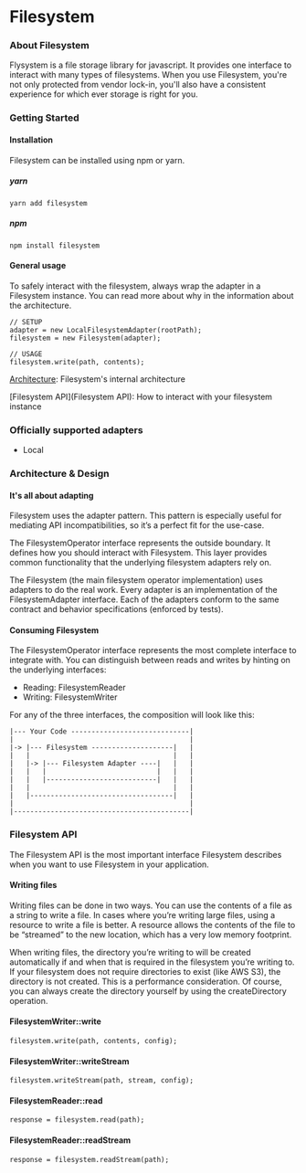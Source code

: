 # Filesystem

### About Filesystem

Flysystem is a file storage library for javascript. It provides one interface to interact with many types of filesystems. When you use Filesystem, you're not only protected from vendor lock-in, you'll also have a consistent experience for which ever storage is right for you.

### Getting Started


#### Installation

Filesystem can be installed using npm or yarn.

##### yarn

```yarn
yarn add filesystem
```

##### npm

```npm
npm install filesystem
```

#### General usage

To safely interact with the filesystem, always wrap the adapter in a Filesystem instance. You can read more about why in the information about the architecture.

```
// SETUP
adapter = new LocalFilesystemAdapter(rootPath);
filesystem = new Filesystem(adapter);

// USAGE
filesystem.write(path, contents);
```

[Architecture](Architecture): Filesystem's internal architecture

[Filesystem API](Filesystem API): How to interact with your filesystem instance

### Officially supported adapters

- Local


### Architecture & Design

#### It's all about adapting

Filesystem uses the adapter pattern. This pattern is especially useful for mediating API incompatibilities, so it’s a perfect fit for the use-case.

The FilesystemOperator interface represents the outside boundary. It defines how you should interact with Filesystem. This layer provides common functionality that the underlying filesystem adapters rely on.

The Filesystem (the main filesystem operator implementation) uses adapters to do the real work. Every adapter is an implementation of the FilesystemAdapter interface. Each of the adapters conform to the same contract and behavior specifications (enforced by tests).

#### Consuming Filesystem

The FilesystemOperator interface represents the most complete interface to integrate with. You can distinguish between reads and writes by hinting on the underlying interfaces:

- Reading: FilesystemReader
- Writing: FilesystemWriter

For any of the three interfaces, the composition will look like this:

```
|--- Your Code -----------------------------|
|                                           |
|-> |--- Filesystem --------------------|   |
|   |                                   |   |
|   |-> |--- Filesystem Adapter ----|   |   |
|   |   |                           |   |   |
|   |   |---------------------------|   |   |
|   |                                   |   |
|   |-----------------------------------|   |
|                                           |
|-------------------------------------------|
```

### Filesystem API

The Filesystem API is the most important interface Filesystem describes when you want to use Filesystem in your application.

#### Writing files

Writing files can be done in two ways. You can use the contents of a file as a string to write a file. In cases where you’re writing large files, using a resource to write a file is better. A resource allows the contents of the file to be “streamed” to the new location, which has a very low memory footprint.

When writing files, the directory you’re writing to will be created automatically if and when that is required in the filesystem you’re writing to. If your filesystem does not require directories to exist (like AWS S3), the directory is not created. This is a performance consideration. Of course, you can always create the directory yourself by using the createDirectory operation.

#### FilesystemWriter::write

```
filesystem.write(path, contents, config);
```

#### FilesystemWriter::writeStream

```
filesystem.writeStream(path, stream, config);
```

#### FilesystemReader::read

```
response = filesystem.read(path);
```

#### FilesystemReader::readStream

```
response = filesystem.readStream(path);
```

